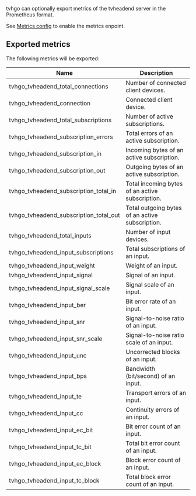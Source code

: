 tvhgo can optionally export metrics of the tvheadend server in the Prometheus format.

See [Metrics config](/configuration/#metrics-config-metrics) to enable the metrics enpoint.

## Exported metrics

The following metrics will be exported:

| Name                                   | Description                                     |
| -------------------------------------- | ----------------------------------------------- |
| tvhgo_tvheadend_total_connections      | Number of connected client devices.             |
| tvhgo_tvheadend_connection             | Connected client device.                        |
| tvhgo_tvheadend_total_subscriptions    | Number of active subscriptions.                 |
| tvhgo_tvheadend_subscription_errors    | Total errors of an active subscription.         |
| tvhgo_tvheadend_subscription_in        | Incoming bytes of an active subscription.       |
| tvhgo_tvheadend_subscription_out       | Outgoing bytes of an active subscription.       |
| tvhgo_tvheadend_subscription_total_in  | Total incoming bytes of an active subscription. |
| tvhgo_tvheadend_subscription_total_out | Total outgoing bytes of an active subscription. |
| tvhgo_tvheadend_total_inputs           | Number of input devices.                        |
| tvhgo_tvheadend_input_subscriptions    | Total subscriptions of an input.                |
| tvhgo_tvheadend_input_weight           | Weight of an input.                             |
| tvhgo_tvheadend_input_signal           | Signal of an input.                             |
| tvhgo_tvheadend_input_signal_scale     | Signal scale of an input.                       |
| tvhgo_tvheadend_input_ber              | Bit error rate of an input.                     |
| tvhgo_tvheadend_input_snr              | Signal-to-noise ratio of an input.              |
| tvhgo_tvheadend_input_snr_scale        | Signal-to-noise ratio scale of an input.        |
| tvhgo_tvheadend_input_unc              | Uncorrected blocks of an input.                 |
| tvhgo_tvheadend_input_bps              | Bandwidth (bit/second) of an input.             |
| tvhgo_tvheadend_input_te               | Transport errors of an input.                   |
| tvhgo_tvheadend_input_cc               | Continuity errors of an input.                  |
| tvhgo_tvheadend_input_ec_bit           | Bit error count of an input.                    |
| tvhgo_tvheadend_input_tc_bit           | Total bit error count of an input.              |
| tvhgo_tvheadend_input_ec_block         | Block error count of an input.                  |
| tvhgo_tvheadend_input_tc_block         | Total block error count of an input.            |
